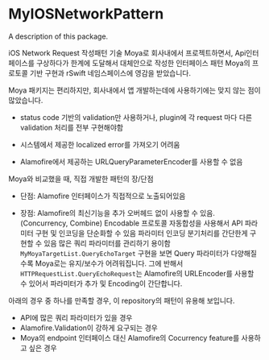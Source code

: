 # MyIOSNetworkPattern

A description of this package.


iOS Network Request 작성패턴 기술
Moya로 회사내에서 프로젝트하면서, Api인터페이스를 구상하다가 한계에 도달해서 대체안으로 작성한 인터페이스 패턴
Moya의 프로토콜 기반 구현과 rSwift 네임스페이스에 영감을 받았습니다.

Moya 패키지는 편리하지만, 회사내에서 앱 개발하는데에 사용하기에는 맞지 않는 점이 많았습니다.

- status code 기반의 validation만 사용하거나, plugin에 각 request 마다 다른 validation 처리를 전부 구현해야함

- 시스템에서 제공한 localized error를 가져오기 어려움

- Alamofire에서 제공하는 URLQueryParameterEncoder를 사용할 수 없음


Moya와 비교했을 때, 직접 개발한 패턴의 장/단점

- 단점: 
    Alamofire 인터페이스가 직접적으로 노출되어있음

- 장점: 
    Alamofire의 최신기능을 추가 오버헤드 없이 사용할 수 있음.(Concurrency, Combine)
    Encodable 프로토콜 자동합성을 사용해서 API 파라미터 구현 및 인코딩을 단순화할 수 있음
    파라미터 인코딩 분기처리를 간단한게 구현할 수 있음
    많은 쿼리 파라미터를 관리하기 용이함
    `MyMoyaTargetList.QueryEchoTarget` 구현을 보면 Query 파라미터가 다양해질수록 Moya로는 유지/보수가 어려워집니다.
    그에 반해서 `HTTPRequestList.QueryEchoRequest`는 Alamofire의 URLEncoder를 사용할 수 있어서 파라미터가 추가 및 Encoding이 간단합니다.

아래의 경우 중 하나를 만족할 경우, 이 repository의 패턴이 유용해 보입니다.

- API에 많은 쿼리 파라미터가 있을 경우
- Alamofire.Validation이 강하게 요구되는 경우
- Moya의 endpoint 인터페이스 대신 Alamofire의 Cocurrency feature를 사용하고 싶은 경우

